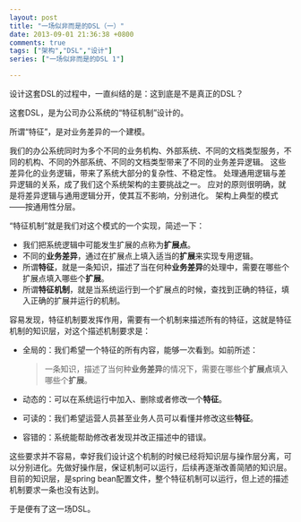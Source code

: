 ```yaml
---
layout: post
title: "一场似非而是的DSL（一）"
date: 2013-09-01 21:36:38 +0800
comments: true
tags: ["架构","DSL","设计"]
series: ["一场似非而是的DSL 1"]

---
```



设计这套DSL的过程中，一直纠结的是：这到底是不是真正的DSL？
<!-- more -->
这套DSL，是为公司办公系统的“特征机制”设计的。

所谓“特征”，是对业务差异的一个建模。

我们的办公系统同时为多个不同的业务机构、外部系统、不同的文档类型服务，不同的机构、不同的外部系统、不同的文档类型带来了不同的业务差异逻辑。
这些差异化的业务逻辑，带来了系统大部分的复杂性、不稳定性。
处理通用逻辑与差异逻辑的关系，成了我们这个系统架构的主要挑战之一。
应对的原则很明确，就是将差异逻辑与通用逻辑分开，使其互不影响，分别进化。
架构上典型的模式——按通用性分层。

“特征机制”就是我们对这个模式的一个实现，简述一下：

* 我们把系统逻辑中可能发生扩展的点称为**扩展点**。
* 不同的**业务差异**，通过在扩展点上填入适当的**扩展**来实现专用逻辑。
* 所谓**特征**，就是一条知识，描述了当在何种**业务差异**的处理中，需要在哪些个扩展点填入哪些个**扩展**。
* 所谓**特征机制**，就是当系统运行到一个扩展点的时候，查找到正确的特征，填入正确的扩展并运行的机制。

容易发现，特征机制要发挥作用，需要有一个机制来描述所有的特征，这就是特征机制的知识层，对这个描述机制要求是：

* 全局的：我们希望一个特征的所有内容，能够一次看到。如前所述：

	> 一条知识，描述了当何种**业务差异**的情况下，需要在哪些个**扩展点**填入哪些个**扩展**。
* 动态的：可以在系统运行中加入、删除或者修改一个**特征**。
* 可读的：我们希望运营人员甚至业务人员可以看懂并修改这些**特征**。
* 容错的：系统能帮助修改者发现并改正描述中的错误。

这些要求并不容易，幸好我们设计这个机制的时候已经将知识层与操作层分离，可以分别进化。先做好操作层，保证机制可以运行，后续再逐渐改善简陋的知识层。目前的知识层，是spring bean配置文件，整个特征机制可以运行，但上述的描述机制要求一条也没有达到。

于是便有了这一场DSL。
